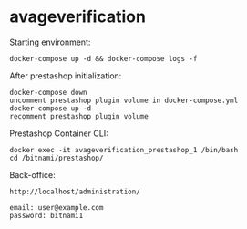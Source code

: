 # avageverification

Starting environment:
```
docker-compose up -d && docker-compose logs -f
```

After prestashop initialization:
```
docker-compose down
uncomment prestashop plugin volume in docker-compose.yml 
docker-compose up -d
recomment prestashop plugin volume
```

Prestashop Container CLI:
```
docker exec -it avageverification_prestashop_1 /bin/bash
cd /bitnami/prestashop/
```

Back-office:
```
http://localhost/administration/

email: user@example.com
password: bitnami1
```

